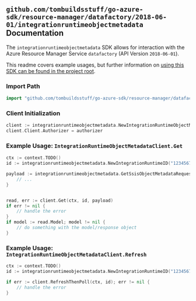 
## `github.com/tombuildsstuff/go-azure-sdk/resource-manager/datafactory/2018-06-01/integrationruntimeobjectmetadata` Documentation

The `integrationruntimeobjectmetadata` SDK allows for interaction with the Azure Resource Manager Service `datafactory` (API Version `2018-06-01`).

This readme covers example usages, but further information on [using this SDK can be found in the project root](https://github.com/tombuildsstuff/go-azure-sdk/tree/main/docs).

### Import Path

```go
import "github.com/tombuildsstuff/go-azure-sdk/resource-manager/datafactory/2018-06-01/integrationruntimeobjectmetadata"
```


### Client Initialization

```go
client := integrationruntimeobjectmetadata.NewIntegrationRuntimeObjectMetadataClientWithBaseURI("https://management.azure.com")
client.Client.Authorizer = authorizer
```


### Example Usage: `IntegrationRuntimeObjectMetadataClient.Get`

```go
ctx := context.TODO()
id := integrationruntimeobjectmetadata.NewIntegrationRuntimeID("12345678-1234-9876-4563-123456789012", "example-resource-group", "factoryValue", "integrationRuntimeValue")

payload := integrationruntimeobjectmetadata.GetSsisObjectMetadataRequest{
	// ...
}


read, err := client.Get(ctx, id, payload)
if err != nil {
	// handle the error
}
if model := read.Model; model != nil {
	// do something with the model/response object
}
```


### Example Usage: `IntegrationRuntimeObjectMetadataClient.Refresh`

```go
ctx := context.TODO()
id := integrationruntimeobjectmetadata.NewIntegrationRuntimeID("12345678-1234-9876-4563-123456789012", "example-resource-group", "factoryValue", "integrationRuntimeValue")

if err := client.RefreshThenPoll(ctx, id); err != nil {
	// handle the error
}
```
